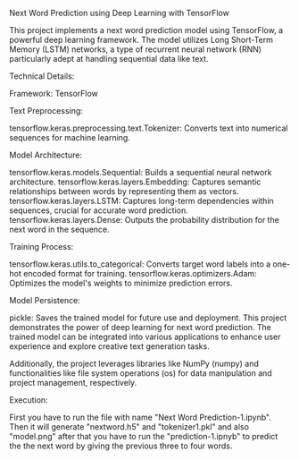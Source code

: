 Next Word Prediction using Deep Learning with TensorFlow

This project implements a next word prediction model using TensorFlow, a powerful deep learning framework. The model utilizes Long Short-Term Memory (LSTM) networks, a type of recurrent neural network (RNN) particularly adept at handling sequential data like text.

Technical Details:

Framework: TensorFlow

Text Preprocessing:

tensorflow.keras.preprocessing.text.Tokenizer: Converts text into numerical sequences for machine learning.

Model Architecture:

tensorflow.keras.models.Sequential: Builds a sequential neural network architecture.
tensorflow.keras.layers.Embedding: Captures semantic relationships between words by representing them as vectors.
tensorflow.keras.layers.LSTM: Captures long-term dependencies within sequences, crucial for accurate word prediction.
tensorflow.keras.layers.Dense: Outputs the probability distribution for the next word in the sequence.


Training Process:

tensorflow.keras.utils.to_categorical: Converts target word labels into a one-hot encoded format for training.
tensorflow.keras.optimizers.Adam: Optimizes the model's weights to minimize prediction errors.


Model Persistence:

pickle: Saves the trained model for future use and deployment.
This project demonstrates the power of deep learning for next word prediction. The trained model can be integrated into various applications to enhance user experience and explore creative text generation tasks.

Additionally, the project leverages libraries like NumPy (numpy) and functionalities like file system operations (os) for data manipulation and project management, respectively.


Execution:

First you have to run the file with name "Next Word Prediction-1.ipynb".
Then it will generate "nextword.h5" and "tokenizer1.pkl" and also "model.png"
after that you have to run the "prediction-1.ipnyb" to predict the the next word by giving the previous three to four words.

